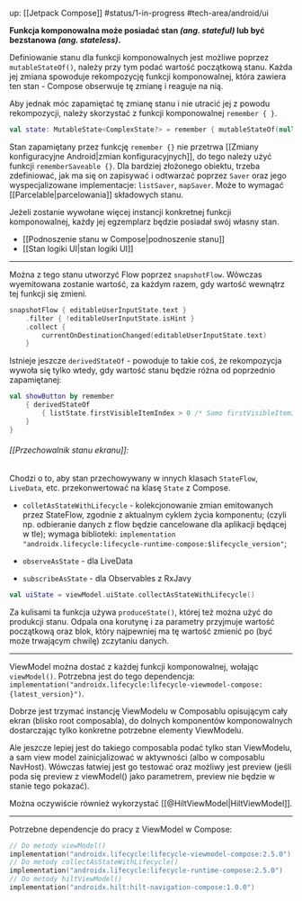 up: [[Jetpack Compose]]
#status/1-in-progress
#tech-area/android/ui

**Funkcja komponowalna może posiadać stan _(ang. stateful)_ lub być bezstanowa _(ang. stateless)_.**

Definiowanie stanu dla funkcji komponowalnych jest możliwe poprzez `mutableStateOf()`, należy przy tym podać wartość początkową stanu. Każda jej zmiana spowoduje rekompozycję funkcji komponowalnej, która zawiera ten stan - Compose obserwuje tę zmianę i reaguje na nią.

Aby jednak móc zapamiętać tę zmianę stanu i nie utracić jej z powodu rekompozycji, należy skorzystać z funkcji komponowalnej `remember { }`. 

```kotlin
val state: MutableState<ComplexState?> = remember { mutableStateOf(null) }
```

Stan zapamiętany przez funkcję `remember {}` nie przetrwa [[Zmiany konfiguracyjne Android|zmian konfiguracyjnych]], do tego należy użyć funkcji `rememberSaveable {}`. Dla bardziej złożonego obiektu, trzeba zdefiniować, jak ma się on zapisywać i odtwarzać poprzez `Saver` oraz jego wyspecjalizowane implementacje: `listSaver`, `mapSaver`. Może to wymagać [[Parcelable|parcelowania]] składowych stanu.

Jeżeli zostanie wywołane więcej instancji konkretnej funkcji komponowalnej, każdy jej egzemplarz będzie posiadał swój własny stan.

- [[Podnoszenie stanu w Compose|podnoszenie stanu]]
- [[Stan logiki UI|stan logiki UI]]


---

Można z tego stanu utworzyć Flow poprzez `snapshotFlow`. Wówczas wyemitowana zostanie wartość, za każdym razem, gdy wartość wewnątrz tej funkcji się zmieni.

```kotlin
snapshotFlow { editableUserInputState.text }  
    .filter { !editableUserInputState.isHint }  
    .collect {  
        currentOnDestinationChanged(editableUserInputState.text)  
    }
```

Istnieje jeszcze `derivedStateOf` - powoduje to takie coś, że rekompozycja wywoła się tylko wtedy, gdy wartość stanu będzie różna od poprzednio zapamiętanej:

```kotlin
val showButton by remember 
	{ derivedStateOf 
		{ listState.firstVisibleItemIndex > 0 /* Samo firstVisibleItemIndex woła się zawsze, gdy ten index się zmienia */
	}
}
```



###### [[Przechowalnik stanu ekranu]]:

Chodzi o to, aby stan przechowywany w innych klasach `StateFlow`, `LiveData`, etc. przekonwertować na klasę `State` z Compose.

- `colletAsStateWithLifecycle` - kolekcjonowanie zmian emitowanych przez StateFlow, zgodnie z aktualnym cyklem życia komponentu; (czyli np. odbieranie danych z flow będzie cancelowane dla aplikacji będącej w tle); wymaga biblioteki: 
 `implementation "androidx.lifecycle:lifecycle-runtime-compose:$lifecycle_version"`;

- `observeAsState` - dla LiveData
- `subscribeAsState` - dla Observables z RxJavy


```kotlin
val uiState = viewModel.uiState.collectAsStateWithLifecycle()
```

Za kulisami ta funkcja używa `produceState()`, której też można użyć do produkcji stanu. Odpala ona korutynę i za parametry przyjmuje wartość początkową oraz blok, który najpewniej ma tę wartość zmienić po (być może trwającym chwilę) zczytaniu danych.

---

ViewModel można dostać z każdej funkcji komponowalnej, wołając `viewModel()`. Potrzebna jest do tego dependencja: `implementation("androidx.lifecycle:lifecycle-viewmodel-compose:{latest_version}")`.

Dobrze jest trzymać instancję ViewModelu w Composablu opisującym cały ekran (blisko root composabla), do dolnych komponentów komponowalnych dostarczając tylko konkretne potrzebne elementy ViewModelu.

Ale jeszcze lepiej jest do takiego composabla podać tylko stan ViewModelu, a sam view model zainicjalizować w aktywności (albo w composablu NavHost). Wówczas łatwiej jest go testować oraz możliwy jest preview (jeśli poda się preview z viewModel() jako parametrem, preview nie będzie w stanie tego pokazać).

Można oczywiście również wykorzystać [[@HiltViewModel|HiltViewModel]].

---

Potrzebne dependencje do pracy z ViewModel w Compose:

```kotlin
// Do metody viewModel()
implementation("androidx.lifecycle:lifecycle-viewmodel-compose:2.5.0")
// Do metody collectAsStateWithLifecycle()
implementation("androidx.lifecycle:lifecycle-runtime-compose:2.5.0")
// Do metody hiltViewModel()
implementation("androidx.hilt:hilt-navigation-compose:1.0.0")
```

